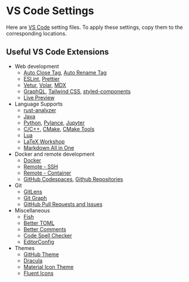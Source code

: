 # VS Code Settings

Here are [VS Code](https://code.visualstudio.com) setting files. To apply these settings, copy them to the corresponding locations.

## Useful VS Code Extensions

- Web development
  - [Auto Close Tag](https://marketplace.visualstudio.com/items?itemName=formulahendry.auto-close-tag), [Auto Rename Tag](https://marketplace.visualstudio.com/items?itemName=formulahendry.auto-rename-tag)
  - [ESLint](https://marketplace.visualstudio.com/items?itemName=dbaeumer.vscode-eslint), [Prettier](https://marketplace.visualstudio.com/items?itemName=esbenp.prettier-vscode)
  - [Vetur](https://marketplace.visualstudio.com/items?itemName=octref.vetur), [Volar](https://marketplace.visualstudio.com/items?itemName=johnsoncodehk.volar), [MDX](https://marketplace.visualstudio.com/items?itemName=silvenon.mdx)
  - [GraphQL](https://marketplace.visualstudio.com/items?itemName=GraphQL.vscode-graphql), [Tailwind CSS](https://marketplace.visualstudio.com/items?itemName=bradlc.vscode-tailwindcss), [styled-components](https://marketplace.visualstudio.com/items?itemName=jpoissonnier.vscode-styled-components)
  - [Live Preview](https://marketplace.visualstudio.com/items?itemName=ms-vscode.live-server)
- Language Supports
  - [rust-analyzer](https://marketplace.visualstudio.com/items?itemName=matklad.rust-analyzer)
  - [Java](https://marketplace.visualstudio.com/items?itemName=redhat.java)
  - [Python](https://marketplace.visualstudio.com/items?itemName=ms-python.python), [Pylance](https://marketplace.visualstudio.com/items?itemName=ms-python.vscode-pylance), [Jupyter](https://marketplace.visualstudio.com/items?itemName=ms-toolsai.jupyter)
  - [C/C++](https://marketplace.visualstudio.com/items?itemName=ms-vscode.cpptools), [CMake](https://marketplace.visualstudio.com/items?itemName=twxs.cmake), [CMake Tools](https://marketplace.visualstudio.com/items?itemName=ms-vscode.cmake-tools)
  - [Lua](https://marketplace.visualstudio.com/items?itemName=sumneko.lua)
  - [LaTeX Workshop](https://marketplace.visualstudio.com/items?itemName=James-Yu.latex-workshop)
  - [Markdown All in One](https://marketplace.visualstudio.com/items?itemName=yzhang.markdown-all-in-one)
- Docker and remote development
  - [Docker](https://marketplace.visualstudio.com/items?itemName=ms-azuretools.vscode-docker)
  - [Remote - SSH](https://marketplace.visualstudio.com/items?itemName=ms-vscode-remote.remote-ssh)
  - [Remote - Container](https://marketplace.visualstudio.com/items?itemName=ms-vscode-remote.remote-containers)
  - [GitHub Codespaces](https://marketplace.visualstudio.com/items?itemName=GitHub.codespaces), [Github Repositories](https://marketplace.visualstudio.com/items?itemName=GitHub.remotehub)
- Git
  - [GitLens](https://marketplace.visualstudio.com/items?itemName=eamodio.gitlens)
  - [Git Graph](https://marketplace.visualstudio.com/items?itemName=mhutchie.git-graph)
  - [GitHub Pull Requests and Issues](https://marketplace.visualstudio.com/items?itemName=GitHub.vscode-pull-request-github)
- Miscellaneous
  - [Fish](https://marketplace.visualstudio.com/items?itemName=bmalehorn.vscode-fish)
  - [Better TOML](https://marketplace.visualstudio.com/items?itemName=bungcip.better-toml)
  - [Better Comments](https://marketplace.visualstudio.com/items?itemName=aaron-bond.better-comments)
  - [Code Spell Checker](https://marketplace.visualstudio.com/items?itemName=streetsidesoftware.code-spell-checker)
  - [EditorConfig](https://marketplace.visualstudio.com/items?itemName=EditorConfig.EditorConfig)
- Themes
  - [GitHub Theme](https://marketplace.visualstudio.com/items?itemName=GitHub.github-vscode-theme)
  - [Dracula](https://marketplace.visualstudio.com/items?itemName=dracula-theme.theme-dracula)
  - [Material Icon Theme](https://marketplace.visualstudio.com/items?itemName=PKief.material-icon-theme)
  - [Fluent Icons](https://marketplace.visualstudio.com/items?itemName=miguelsolorio.fluent-icons)
